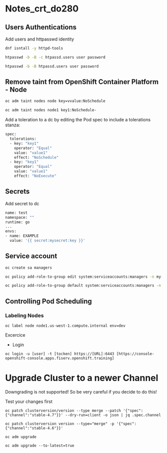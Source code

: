 # Notes_crt_do280

## Users Authentications

Add users and httpasswd identity

```sh
dnf isntall -y httpd-tools

htpasswd -b -B -c htpassd.users user password

htpasswd -b -B htpassd.users user password
```

## Remove taint from OpenShift Container Platform - Node

```sh
oc adm taint nodes node key=vvalue:NoSchedule
```

```sh
oc adm taint nodes node1 key1:NoSchedule-
```

Add a toleration to a dc by editing the Pod spec to include a tolerations stanza:

```sh
spec:
  tolerations:
  - key: "key1"
    operator: "Equal"
    value: "value1"
    effect: "NoSchedule"
  - key: "key1"
    operator: "Equal"
    value: "value1"
    effect: "NoExecute"
```

## Secrets

Add secret to dc

```sh
name: test
namespace: ""
runtime: go
...
envs:
- name: EXAMPLE
  value: '{{ secret:mysecret:key }}'
```

## Service account

```sh
oc create sa managers

oc policy add-role-to-group edit system:serviceaccounts:managers -n my-project

oc policy add-role-to-group default system:serviceaccounts:managers -n my-project

```

## Controlling Pod Scheduling

### Labeling Nodes

```oc
oc label node node1.us-west-1.compute.internal env=dev
```

Excercice

- Login 

```oc
oc login -u [user] -t [tocken] https://[URL]:6443 [https://console-openshift-console.apps.fiserv.openshift.training]

```

# Upgrade Cluster to a newer Channel #

Downgrading is not supported! So be very careful if you decide to do this!

Test your changes first

`oc patch clusterversion/version --type merge --patch '{"spec":{"channel":"stable-4.7"}}' --dry-run=client -o json | jq .spec.channel`

```
oc patch clusterversion version --type="merge" -p '{"spec":{"channel":"stable-4.6"}}'

oc adm upgrade

oc adm upgrade --to-latest=true
```
